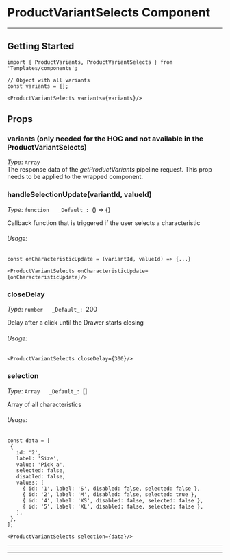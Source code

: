 # ProductVariantSelects Component
---

## Getting Started

```
import { ProductVariants, ProductVariantSelects } from 'Templates/components';

// Object with all variants
const variants = {};

<ProductVariantSelects variants={variants}/>
```

## Props

### variants (only needed for the HOC and not available in the ProductVariantSelects)
_Type_: `Array`  
The response data of the _getProductVariants_ pipeline request. This prop needs to be applied to the wrapped component.


### handleSelectionUpdate(variantId, valueId)

_Type_: `function  
_Default_: `() => {}  

Callback function that is triggered if the user selects a characteristic

###### Usage:

```
const onCharacteristicUpdate = (variantId, valueId) => {...}
```
```
<ProductVariantSelects onCharacteristicUpdate={onCharacteristicUpdate}/>
```

### closeDelay

_Type_: `number  
_Default_: `200  

Delay after a click until the Drawer starts closing

###### Usage:

```
<ProductVariantSelects closeDelay={300}/>
```


### selection

_Type_: `Array  
_Default_: `[]  

Array of all characteristics

###### Usage:

```
const data = [
 {
   id: '2',
   label: 'Size',
   value: 'Pick a',
   selected: false,
   disabled: false,
   values: [
     { id: '1', label: 'S', disabled: false, selected: false },
     { id: '2', label: 'M', disabled: false, selected: true },
     { id: '4', label: 'XS', disabled: false, selected: false },
     { id: '5', label: 'XL', disabled: false, selected: false },
   ],
 },
];
```

```
<ProductVariantSelects selection={data}/>
```
---


---

